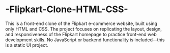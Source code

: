 # -Flipkart-Clone-HTML-CSS-
This is a front-end clone of the Flipkart e-commerce website, built using only HTML and CSS. The project focuses on replicating the layout, design, and responsiveness of the Flipkart homepage to practice front-end web development skills. No JavaScript or backend functionality is included—this is a static UI project.

